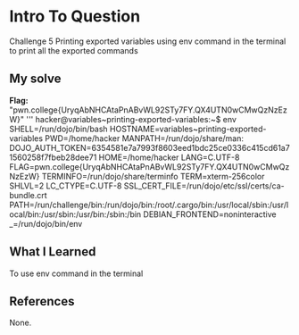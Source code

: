 # Intro To Question
Challenge 5
Printing exported variables
using env command in the terminal to print all the exported commands 
## My solve
**Flag:** "pwn.college{UryqAbNHCAtaPnABvWL92STy7FY.QX4UTN0wCMwQzNzEzW}"
'''
hacker@variables~printing-exported-variables:~$  env
SHELL=/run/dojo/bin/bash
HOSTNAME=variables~printing-exported-variables
PWD=/home/hacker
MANPATH=/run/dojo/share/man:
DOJO_AUTH_TOKEN=6354581e7a7993f8603eed1bdc25ce0336c415cd61a71560258f7fbeb28dee71
HOME=/home/hacker
LANG=C.UTF-8
FLAG=pwn.college{UryqAbNHCAtaPnABvWL92STy7FY.QX4UTN0wCMwQzNzEzW}
TERMINFO=/run/dojo/share/terminfo
TERM=xterm-256color
SHLVL=2
LC_CTYPE=C.UTF-8
SSL_CERT_FILE=/run/dojo/etc/ssl/certs/ca-bundle.crt
PATH=/run/challenge/bin:/run/dojo/bin:/root/.cargo/bin:/usr/local/sbin:/usr/local/bin:/usr/sbin:/usr/bin:/sbin:/bin
DEBIAN_FRONTEND=noninteractive
_=/run/dojo/bin/env
## What I Learned
To use env command in the terminal  
## References
None.
